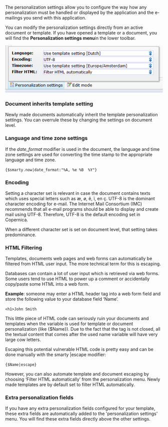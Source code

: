 The personalization settings allow you to configure the way how any
personalization must be handled or displayed by the application and the
e-mailings you send with this application.

You can modify the personalization settings directly from an active
document or template. If you have opened a template or a document, you
will find the **Personalization settings menu**in the lower toolbar.

![Personalization settings](images/personalizationsettings.png)

### Document inherits template setting

Newly made documents automatically inherit the template personalization
settings. You can overrule these by changing the settings on document
level.

### Language and time zone settings

If the *date\_format* modifier is used in the document, the language and
time zone settings are used for converting the time stamp to the
appropriate language and time zone.

`{$smarty.now|date_format:"%A, %e %B  %Y"}`

### Encoding

Setting a character set is relevant in case the document contains texts
which uses special letters such as æ, ø, ê, ï, en ç. UTF-8 is the
dominant character encoding for e-mail. The Internet Mail Consortium
(IMC) recommends that all e-mail programs should be able to display and
create mail using UTF-8. Therefore, UTF-8 is the default encoding set in
Copernica.

When a different character set is set on document level, that setting
takes predominance.

### HTML Filtering

Templates, documents web pages and web forms can automatically be
filtered from HTML user input. The more technical term for this is
escaping.

Databases can contain a lot of user input which is retrieved via web
forms. Some users tend to use HTML to power up a comment or accidentally
copy/paste some HTML into a web form.

**Example**: someone may enter a HTML header tag into a web form field
and store the following value to your database field ‘Name’.

`<h1>John Smith`

This little piece of HTML code can seriously ruin your documents and
templates when the variable is used for template or document
personalization (like {\$Name}). Due to the fact that the tag is not
closed, all the textual content that comes after the used name variable
will have very large cow letters.

Escaping this potential vulnerable HTML code is pretty easy and can be
done manually with the smarty |escape modifier:

`{$Name|escape}`

However, you can also automate template and document escaping by
choosing ‘Filter HTML automatically’ from the personalization menu.
Newly made templates are by default set to filter HTML automatically.

### Extra personalization fields

If you have any extra personalization fields configured for your
template, these extra fields are automatically added to the
'personalization settings' menu. You will find these extra fields
directly above the other settings.
